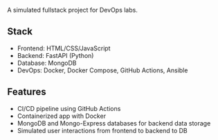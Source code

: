 A simulated fullstack project for DevOps labs.

## Stack
- Frontend: HTML/CSS/JavaScript
- Backend: FastAPI (Python)
- Database: MongoDB
- DevOps: Docker, Docker Compose, GitHub Actions, Ansible

## Features
- CI/CD pipeline using GitHub Actions
- Containerized app with Docker
- MongoDB and Mongo-Express databases for backend data storage
- Simulated user interactions from frontend to backend to DB

